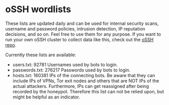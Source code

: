 # oSSH wordlists
These lists are updated daily and can be used for internal security scans, username and password policies, intrusion detection, IP reputation decisions, and so on. Feel free to use them for any purpose. If you want to run your own oSSH cluster to collect data like this, check out the [oSSH repo](https://github.com/toxyl/ossh).  

Currently these lists are available:  
- users.txt: 92781                                                                                                                                                                                                                                                                                                                                                                                                                                                                                                          Usernames used by bots to login. 
- passwords.txt: 276217                                                                                                                                                                                                                                                                                                                                                                                                                                                                                                          Passwords used by bots to login. 
- hosts.txt: 160381                                                                                                                                                                                                                                                                                                                                                                                                                                                                                                          IPs of the connecting bots. Be aware that they can include IPs of VPNs, Tor exit nodes and others that are NOT IPs of the actual attackers. Furthermore, IPs can get reassigned after being recorded by the honeypot. Therefore this list can not be relied upon, but might be helpful as an indicator.
